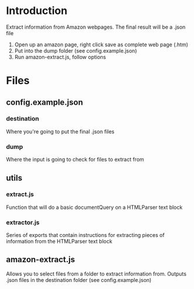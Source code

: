 # Introduction
Extract information from Amazon webpages. The final result will be a .json file
1. Open up an amazon page, right click save as complete web page (.htm)
2. Put into the dump folder (see config.example.json)
3. Run amazon-extract.js, follow options

# Files
## config.example.json
### destination
Where you're going to put the final .json files
### dump
Where the input is going to check for files to extract from
## utils
### extract.js
Function that will do a basic documentQuery on a HTMLParser text block
### extractor.js
Series of exports that contain instructions for extracting pieces of information from the HTMLParser text block
## amazon-extract.js
Allows you to select files from a folder to extract information from. Outputs .json files in the destination folder (see config.example.json)